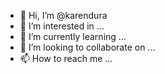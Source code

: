 - 👋 Hi, I’m @karendura
- 👀 I’m interested in ...
- 🌱 I’m currently learning ...
- 💞️ I’m looking to collaborate on ...
- 📫 How to reach me ...

<!---
karendura/karendura is a ✨ special ✨ repository because its `README.md` (this file) appears on your GitHub profile.
You can click the Preview link to take a look at your changes.
--->
